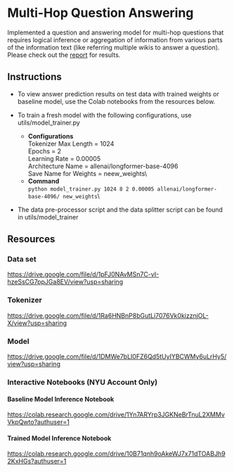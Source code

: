 # Multi-Hop Question Answering
Implemented a question and answering model for multi-hop questions that requires logical inference or aggregation of information from various parts of the information text (like referring multiple wikis to answer a question). Please check out the [report](Report.pdf) for results.

## Instructions
- To view answer prediction results on test data with trained weights or baseline model, use the Colab notebooks from the resources below.
- To train a fresh model with the following configurations, use utils/model_trainer.py
  - **Configurations**\
      Tokenizer Max Length = 1024\
      Epochs = 2\
      Learning Rate = 0.00005\
      Architecture Name = allenai/longformer-base-4096\
      Save Name for Weights = neew_weights\
  - **Command**\
  ```python model_trainer.py 1024 8 2 0.00005 allenai/longformer-base-4096/ new_weights```\

- The data pre-processor script and the data splitter script can be found in utils/model_trainer

## Resources

### Data set
https://drive.google.com/file/d/1pFJ0NAvMSn7C-vI-hzeSsCG7ppJGa8EV/view?usp=sharing

### Tokenizer
https://drive.google.com/file/d/1Ra6HNBnP8bGutLi7076Vk0kizznjOL-X/view?usp=sharing

### Model
https://drive.google.com/file/d/1DMWe7bLI0FZ6Qd5tUyIYBCWMy6uLrHy5/view?usp=sharing

### Interactive Notebooks (NYU Account Only)

#### Baseline Model Inference Notebook
https://colab.research.google.com/drive/1Yn7ARYrp3JGKNeBrTnuL2XMMvVkpQwto?authuser=1
#### Trained Model Inference Notebook
https://colab.research.google.com/drive/10B71qnh9oAkeWJ7x71dTOABJh92KxHGs?authuser=1
